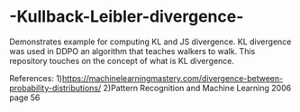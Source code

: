 # -Kullback-Leibler-divergence-
Demonstrates example for computing KL and JS divergence.
KL divergence was used in DDPO an algorithm that teaches walkers to walk.
This repository touches on the concept of what is KL divergence.

References:
1)https://machinelearningmastery.com/divergence-between-probability-distributions/
2)Pattern Recognition and Machine Learning 2006 page 56

